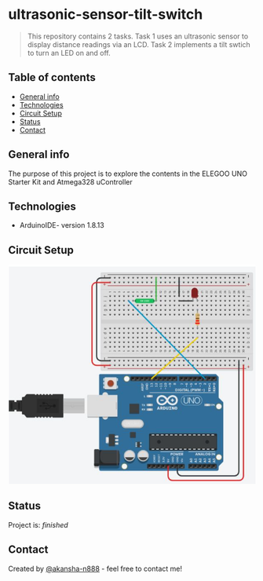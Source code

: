 # ultrasonic-sensor-tilt-switch
> This repository contains 2 tasks. Task 1 uses an ultrasonic sensor to display distance readings via an LCD.
> Task 2 implements a tilt swtich to turn an LED on and off.


## Table of contents
* [General info](#general-info)
* [Technologies](#technologies)
* [Circuit Setup](#circuit-setup)
* [Status](#status)
* [Contact](#contact)

## General info
The purpose of this project is to explore the contents in the ELEGOO UNO Starter Kit and Atmega328 uController

## Technologies
* ArduinoIDE- version 1.8.13

## Circuit Setup
![TinkerCad](tilt.PNG)

## Status
Project is: _finished_

## Contact
Created by [@akansha-n888](https://www.linkedin.com/in/akansha-nagar/) - feel free to contact me!
